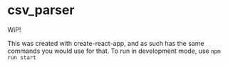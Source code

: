 # csv_parser

WiP!

This was created with create-react-app, and as such has the same commands you would use for that.
To run in development mode, use `npm run start`
